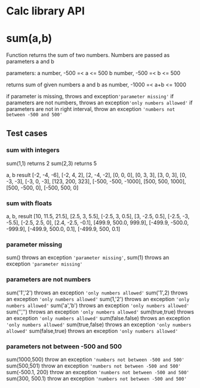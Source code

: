 # Calc library API

# **sum(a,b)**

Function returns the sum of two numbers. Numbers are passed as parameters a and b

parameters:
a number, -500 =< a <= 500
b number, -500 =< b <= 500

returns 
sum of given numbers a and b as number, -1000 =< a+b <= 1000

if parameter is missing, throws and exception`'parameter missing'`
if parameters are not numbers, throws an exception`'only numbers allowed'`
if parameters are not in right interval, throw an exception `'numbers not between -500 and 500'`

## Test cases

### sum with integers

sum(1,1) returns 2
sum(2,3) returns 5

a, b result
[-2, -4, -6],
[-2, 4, 2],
[2, -4, -2],
[0, 0, 0],
[0, 3, 3],
[3, 0, 3],
[0, -3, -3],
[-3, 0, -3],
[123, 200, 323],
[-500, -500, -1000],
[500, 500, 1000],
[500, -500, 0],
[-500, 500, 0]

### sum with floats
a, b, result
[10, 11.5, 21.5],
[2.5, 3, 5.5],
[-2.5, 3, 0.5],
[3, -2.5, 0.5],
[-2.5, -3, -5.5],
[-2.5, 2.5, 0],
[2.4, -2.5, -0.1],
[499.9, 500.0, 999.9],
[-499.9, -500.0, -999.9],
[-499.9, 500.0, 0.1],
[-499.9, 500, 0.1]

### parameter missing

sum() throws an exception `'parameter missing'`,
sum(1) throws an exception `'parameter missing'`

### parameters are not numbers

sum('1','2') throws an exception `'only numbers allowed'`
sum('1',2) throws an exception `'only numbers allowed'`
sum(1,'2') throws an exception `'only numbers allowed'`
sum('a','b') throws an exception `'only numbers allowed'`
sum('','') throws an exception `'only numbers allowed'`
sum(true,true) throws an exception `'only numbers allowed'`
sum(false.false) throws an exception `'only numbers allowed'`
sum(true,false) throws an exception `'only numbers allowed'`
sum(false,true) throws an exception `'only numbers allowed'`



### parameters not between -500 and 500

sum(1000,500) throw an exception `'numbers not between -500 and 500'`
sum(500,501) throw an exception `'numbers not between -500 and 500'`
sum(-500.1, 200) throw an exception `'numbers not between -500 and 500'`
sum(300, 500.1) throw an exception `'numbers not between -500 and 500'`

